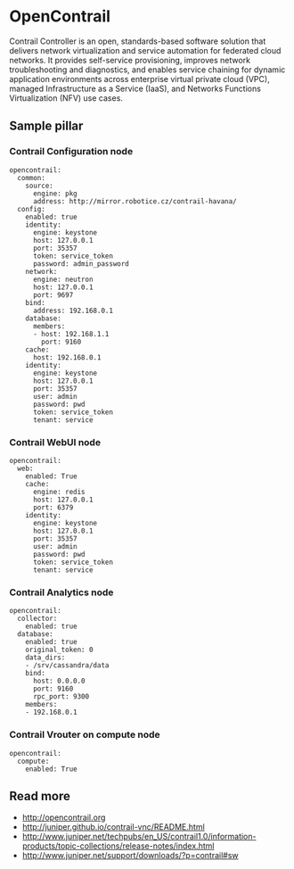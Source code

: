 # OpenContrail

Contrail Controller is an open, standards-based software solution that delivers network virtualization and service automation for federated cloud networks. It provides self-service provisioning, improves network troubleshooting and diagnostics, and enables service chaining for dynamic application environments across enterprise virtual private cloud (VPC), managed Infrastructure as a Service (IaaS), and Networks Functions Virtualization (NFV) use cases. 

## Sample pillar

### Contrail Configuration node

    opencontrail:
      common:
        source:
          engine: pkg
          address: http://mirror.robotice.cz/contrail-havana/
      config:
        enabled: true
        identity:
          engine: keystone
          host: 127.0.0.1
          port: 35357
          token: service_token
          password: admin_password
        network:
          engine: neutron
          host: 127.0.0.1
          port: 9697
        bind:
          address: 192.168.0.1
        database:
          members:
          - host: 192.168.1.1
            port: 9160
        cache:
          host: 192.168.0.1
        identity:
          engine: keystone
          host: 127.0.0.1
          port: 35357
          user: admin
          password: pwd
          token: service_token
          tenant: service

### Contrail WebUI node

    opencontrail:
      web:
        enabled: True
        cache:
          engine: redis
          host: 127.0.0.1
          port: 6379
        identity:
          engine: keystone
          host: 127.0.0.1
          port: 35357
          user: admin
          password: pwd
          token: service_token
          tenant: service

### Contrail Analytics node

    opencontrail:
      collector:
        enabled: true
      database:
        enabled: true
        original_token: 0
        data_dirs:
        - /srv/cassandra/data
        bind:
          host: 0.0.0.0
          port: 9160
          rpc_port: 9300
        members:
        - 192.168.0.1
        
### Contrail Vrouter on compute node

    opencontrail:
      compute:
        enabled: True

## Read more

* http://opencontrail.org
* http://juniper.github.io/contrail-vnc/README.html
* http://www.juniper.net/techpubs/en_US/contrail1.0/information-products/topic-collections/release-notes/index.html
* http://www.juniper.net/support/downloads/?p=contrail#sw
